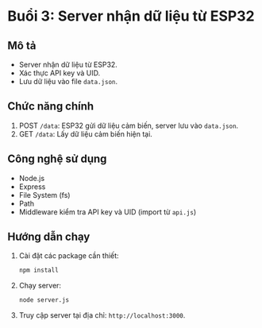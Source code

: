 # Buổi 3: Server nhận dữ liệu từ ESP32

## Mô tả
- Server nhận dữ liệu từ ESP32.
- Xác thực API key và UID.
- Lưu dữ liệu vào file `data.json`.

## Chức năng chính
1. POST `/data`: ESP32 gửi dữ liệu cảm biến, server lưu vào `data.json`.
2. GET `/data`: Lấy dữ liệu cảm biến hiện tại.

## Công nghệ sử dụng
- Node.js
- Express
- File System (fs)
- Path
- Middleware kiểm tra API key và UID (import từ `api.js`)

## Hướng dẫn chạy
1. Cài đặt các package cần thiết:
   ```cmd
   npm install
   ```
2. Chạy server:
   ```cmd
   node server.js
   ```
3. Truy cập server tại địa chỉ: `http://localhost:3000`. 
